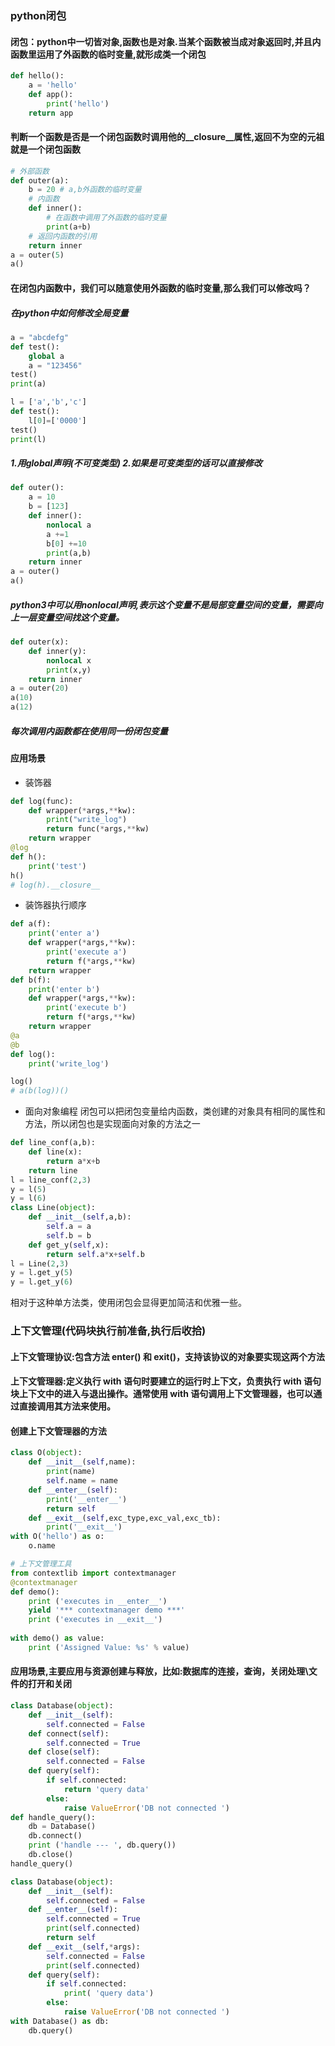 ### python闭包
#### 闭包：python中一切皆对象,函数也是对象.当某个函数被当成对象返回时,并且内函数里运用了外函数的临时变量,就形成类一个闭包
```py
def hello():
    a = 'hello'
    def app():
        print('hello')
    return app
```
#### 判断一个函数是否是一个闭包函数时调用他的__closure__属性,返回不为空的元祖就是一个闭包函数
```py
# 外部函数
def outer(a):
    b = 20 # a,b外函数的临时变量
    # 内函数
    def inner():
        # 在函数中调用了外函数的临时变量
        print(a+b)
    # 返回内函数的引用
    return inner
a = outer(5)
a()
```
#### 在闭包内函数中，我们可以随意使用外函数的临时变量,那么我们可以修改吗？
##### 在python中如何修改全局变量
```py
a = "abcdefg"
def test():
    global a
    a = "123456"
test()
print(a)
```
```py
l = ['a','b','c']
def test():
    l[0]=['0000']
test()
print(l)
```
##### 1.用global声明(不可变类型) 2.如果是可变类型的话可以直接修改
```py
def outer():
    a = 10
    b = [123]
    def inner():
        nonlocal a
        a +=1
        b[0] +=10
        print(a,b)
    return inner
a = outer()
a()
```
##### python3中可以用nonlocal声明,表示这个变量不是局部变量空间的变量，需要向上一层变量空间找这个变量。
```py
def outer(x):
    def inner(y):
        nonlocal x
        print(x,y)
    return inner
a = outer(20)
a(10)
a(12)
```
##### 每次调用内函数都在使用同一份闭包变量
#### 应用场景
* 装饰器
```py
def log(func):
    def wrapper(*args,**kw):
        print("write_log")
        return func(*args,**kw)
    return wrapper
@log
def h():
    print('test')
h()
# log(h).__closure__
```
* 装饰器执行顺序

```py
def a(f):
    print('enter a')
    def wrapper(*args,**kw):
        print('execute a')
        return f(*args,**kw)
    return wrapper
def b(f):
    print('enter b')
    def wrapper(*args,**kw):
        print('execute b')
        return f(*args,**kw)
    return wrapper
@a
@b
def log():
    print('write_log')

log()
# a(b(log))()
```

* 面向对象编程
闭包可以把闭包变量给内函数，类创建的对象具有相同的属性和方法，所以闭包也是实现面向对象的方法之一
```py
def line_conf(a,b):
    def line(x):
        return a*x+b
    return line
l = line_conf(2,3)
y = l(5)
y = l(6)
class Line(object):
    def __init__(self,a,b):
        self.a = a
        self.b = b
    def get_y(self,x):
        return self.a*x+self.b
l = Line(2,3)
y = l.get_y(5)
y = l.get_y(6)
```
相对于这种单方法类，使用闭包会显得更加简洁和优雅一些。

### 上下文管理(代码块执行前准备,执行后收拾)
#### 上下文管理协议:包含方法 __enter__() 和 __exit__()，支持该协议的对象要实现这两个方法
#### 上下文管理器:定义执行 with 语句时要建立的运行时上下文，负责执行 with 语句块上下文中的进入与退出操作。通常使用 with 语句调用上下文管理器，也可以通过直接调用其方法来使用。

#### 创建上下文管理器的方法
```py
class O(object):
    def __init__(self,name):
        print(name)
        self.name = name
    def __enter__(self):
        print('__enter__')
        return self
    def __exit__(self,exc_type,exc_val,exc_tb):
        print('__exit__')
with O('hello') as o:
    o.name
```
```py
# 上下文管理工具
from contextlib import contextmanager
@contextmanager
def demo():
    print ('executes in __enter__')
    yield '*** contextmanager demo ***'
    print ('executes in __exit__')
 
with demo() as value:
    print ('Assigned Value: %s' % value)
```

#### 应用场景,主要应用与资源创建与释放，比如:数据库的连接，查询，关闭处理\文件的打开和关闭
```py
class Database(object):
    def __init__(self):
        self.connected = False
    def connect(self):
        self.connected = True
    def close(self):
        self.connected = False
    def query(self):
        if self.connected:
            return 'query data'
        else:
            raise ValueError('DB not connected ')
def handle_query():
    db = Database()
    db.connect()
    print ('handle --- ', db.query())
    db.close()
handle_query()
```
```py
class Database(object):
    def __init__(self):
        self.connected = False
    def __enter__(self):
        self.connected = True
        print(self.connected)
        return self
    def __exit__(self,*args):
        self.connected = False
        print(self.connected)
    def query(self):
        if self.connected:
            print( 'query data')
        else:
            raise ValueError('DB not connected ')
with Database() as db:
    db.query()
```